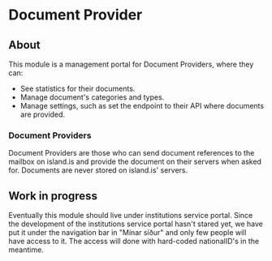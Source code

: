 <!-- gitbook-ignore -->

# Document Provider

## About

This module is a management portal for Document Providers, where they can:

- See statistics for their documents.
- Manage document's categories and types.
- Manage settings, such as set the endpoint to their API where documents are provided.

### Document Providers

Document Providers are those who can send document references to the mailbox on island.is and provide the document on their servers when asked for. Documents are never stored on island.is' servers.

## Work in progress

Eventually this module should live under institutions service portal. Since the development of the institutions service portal hasn't stared yet, we have put it under the navigation bar in "Mínar síður" and only few people will have access to it. The access will done with hard-coded nationalID's in the meantime.
